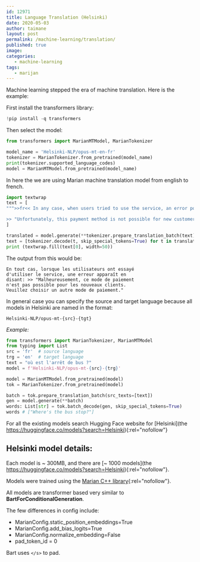 ```yaml
---
id: 12971
title: Language Translation (Helsinki)
date: 2020-05-03
author: taimane
layout: post
permalink: /machine-learning/translation/
published: true
image: 
categories: 
   - machine-learning
tags:
   - marijan
---
```

Machine learning stepped the era of machine translation. Here is the example:

First install the transformers library:

```python
!pip install -q transformers
```

Then select the model:

```python
from transformers import MarianMTModel, MarianTokenizer

model_name = 'Helsinki-NLP/opus-mt-en-fr'
tokenizer = MarianTokenizer.from_pretrained(model_name)
print(tokenizer.supported_language_codes)
model = MarianMTModel.from_pretrained(model_name)
```

In here the we are using Marian machine translation model from english to french.

```python
import textwrap
text = [
""">>fr<< In any case, when users tried to use the service, an error pop ups saying: 

>> "Unfortunately, this payment method is not possible for new customers. Please choose another payment method." """
]

translated = model.generate(**tokenizer.prepare_translation_batch(text))
text = [tokenizer.decode(t, skip_special_tokens=True) for t in translated]
print (textwrap.fill(text[0], width=50))
```

The output from this would be:

```
En tout cas, lorsque les utilisateurs ont essayé
d'utiliser le service, une erreur apparaît en
disant: >> "Malheureusement, ce mode de paiement
n'est pas possible pour les nouveaux clients.
Veuillez choisir un autre mode de paiement."
```


In general case you can specify the source and target language because all models in Helsinki are named in the format:
```
Helsinki-NLP/opus-mt-{src}-{tgt}
```
_Example:_
```python
from transformers import MarianTokenizer, MarianMTModel
from typing import List
src = 'fr'  # source language
trg = 'en'  # target language
text = "où est l'arrêt de bus ?"
model = f'Helsinki-NLP/opus-mt-{src}-{trg}'

model = MarianMTModel.from_pretrained(model)
tok = MarianTokenizer.from_pretrained(model)

batch = tok.prepare_translation_batch(src_texts=[text]) 
gen = model.generate(**batch) 
words: List[str] = tok.batch_decode(gen, skip_special_tokens=True) 
words # ["Where's the bus stop?"]
```

For all the existing models search Hugging Face website for [Helsinki](the https://huggingface.co/models?search=Helsinki){:rel="nofollow"}


## Helsinki model details:

Each model is ~ 300MB, and there are [~ 1000 models](the https://huggingface.co/models?search=Helsinki){:rel="nofollow"}.

Models were trained using the [Marian C++ library](https://marian-nmt.github.io/){:rel="nofollow"}.

All models are transformer based very similar to **BartForConditionalGeneration**.

The few differences in config include:

* MarianConfig.static_position_embeddings=True
* MarianConfig.add_bias_logits=True
* MarianConfig.normalize_embedding=False 
* pad_token_id = 0

Bart uses `</s>` to pad.